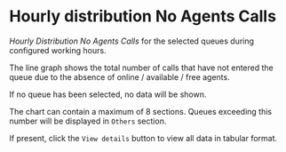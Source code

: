 # Hourly distribution No Agents Calls

*Hourly Distribution No Agents Calls* for the selected queues
during configured working hours.

The line graph shows the total number of calls that have not entered the queue
due to the absence of online / available / free agents.

If no queue has been selected, no data will be shown.

The chart can contain a maximum of 8 sections. Queues exceeding this
number will be displayed in `Others` section.

If present, click the `View details` button to view
all data in tabular format.
